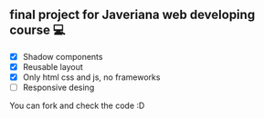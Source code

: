 ## final project for Javeriana web developing course 💻

 - [x] Shadow components
 - [x] Reusable layout
 - [x] Only html css and js, no frameworks
 - [ ] Responsive desing  
 
 You can fork and check the code :D

